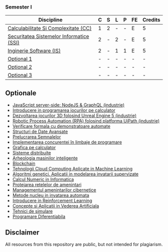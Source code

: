 ### Semester I
| Discipline                                       | C | S | L | P | FE | Credits |
|--------------------------------------------------|---|---|---|---|----|---------|
| [Calculabilitate Si Complexitate (CC)](https://github.com/FMI-Materials/FMI-Materials/tree/main/Year%20III/Semester%20I/Calculabilitate%20Si%20Complexitate)                | 1 | 2 | - | - | E  | 5       |
| [Securitatea Sistemelor Informatice (SSI)](https://github.com/FMI-Materials/FMI-Materials/tree/main/Year%20III/Semester%20I/Securitatea%20Sistemelor%Informatice)             | 2 | - | 2 | - | E  | 5       |
| [Inginerie Software (IS)](https://github.com/FMI-Materials/FMI-Materials/tree/main/Year%20III/Semester%20I/Inginerie%20Software)                             | 2 | - | 1 | 1 | E  | 5       |
| [Optional 1](https://github.com/FMI-Materials/FMI-Materials/tree/main/Year%20III/Optionale)                                    | - | - | - | - | -  | -       |
| [Optional 2](https://github.com/FMI-Materials/FMI-Materials/tree/main/Year%20III/Optionale)               | - | - | - | - | -  | -       |
| [Optional 3](https://github.com/FMI-Materials/FMI-Materials/tree/main/Year%20III/Optionale)               | - | - | - | - | -  | -       |

## Optionale
- [JavaScript server-side: NodeJS & GraphQL (industrie)](https://optionale.fmi.unibuc.ro/courses/44)
- [Introducere in programarea jocurilor pe calculator](https://optionale.fmi.unibuc.ro/courses/41)
- [Dezvoltarea jocurilor 3D folosind Unreal Engine 5 (industrie)](https://optionale.fmi.unibuc.ro/courses/216)
- [Robotic Process Automation (RPA) folosind platforma UiPath (industrie)](https://optionale.fmi.unibuc.ro/courses/4)
- [Verificare formala cu demonstratoare automate](https://optionale.fmi.unibuc.ro/courses/237)
- [Structuri de Date Avansate](https://optionale.fmi.unibuc.ro/courses/200)
- [Prelucrarea Semnalelor](https://optionale.fmi.unibuc.ro/courses/208)
- [Implementarea concurentei în limbaje de programare](https://optionale.fmi.unibuc.ro/courses/241)
- [Grafica pe calculator](https://optionale.fmi.unibuc.ro/courses/40)
- [Sisteme distribuite](https://optionale.fmi.unibuc.ro/courses/240)
- [Arheologia masinilor inteligente](https://optionale.fmi.unibuc.ro/courses/219)
- [Blockchain](https://optionale.fmi.unibuc.ro/courses/239)
- [Tehnologii Cloud Computing Aplicate in Machine Learning](https://optionale.fmi.unibuc.ro/courses/238)
- [Algoritmi genetici. Aplicatii in modelarea invatarii supervizate](https://optionale.fmi.unibuc.ro/courses/235)
- [Calcul Numeric in Informatica](https://optionale.fmi.unibuc.ro/courses/205) 
- [Protejarea retelelor de amenintari](https://optionale.fmi.unibuc.ro/courses/244) 
- [Managementul amenintarilor cibernetice](https://optionale.fmi.unibuc.ro/courses/245)
- [Metode nucleu in invatarea automata](https://optionale.fmi.unibuc.ro/courses/243)
- [Introducere in Reinforcement Learning](https://optionale.fmi.unibuc.ro/courses/43)
- [Concepte si Aplicatii in Vederea Artificiala](https://optionale.fmi.unibuc.ro/courses/36) 
- [Tehnici de simulare](https://optionale.fmi.unibuc.ro/courses/48)
- [Programare Diferentiabila](https://optionale.fmi.unibuc.ro/courses/236) 

## Disclaimer
All resources from this repository are public, but not intended for plagiarism.